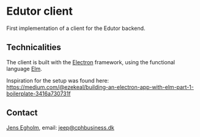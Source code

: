 # Edutor client
First implementation of a client for the Edutor backend.

## Technicalities
The client is built with the [Electron](https://electron.atom.io) framework,
using the functional language [Elm](https://elm-lang.org).

Inspiration for the setup was found here: https://medium.com/@ezekeal/building-an-electron-app-with-elm-part-1-boilerplate-3416a730731f

## Contact

[Jens Egholm](https://github.com/jegp), email:
[jeep@cphbusiness.dk](mailto:jeep@cphbusiness.dk)
